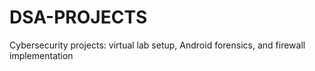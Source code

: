 # DSA-PROJECTS
Cybersecurity projects: virtual lab setup, Android forensics, and firewall implementation

